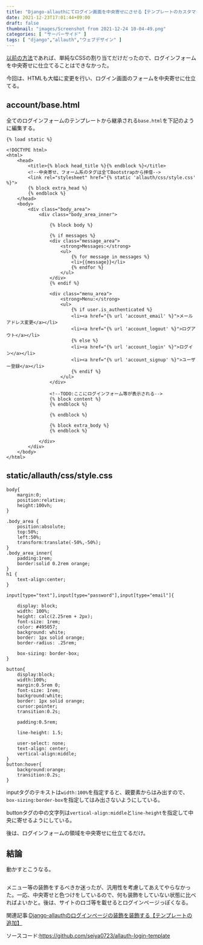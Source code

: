```yaml
---
title: "Django-allauthにてログイン画面を中央寄せにさせる【テンプレートのカスタマイズ】"
date: 2021-12-23T17:01:44+09:00
draft: false
thumbnail: "images/Screenshot from 2021-12-24 10-04-49.png"
categories: [ "サーバーサイド" ]
tags: [ "django","allauth","ウェブデザイン" ]
---
```


[以前の方法](/post/django-allauth-loginpage/)であれば、単純なCSSの割り当てだけだったので、ログインフォームを中央寄せに仕立てることはできなかった。

今回は、HTMLも大幅に変更を行い、ログイン画面のフォームを中央寄せに仕立てる。

## account/base.html

全てのログインフォームのテンプレートから継承される`base.html`を下記のように編集する。

    {% load static %}
    
    <!DOCTYPE html>
    <html>
        <head>
            <title>{% block head_title %}{% endblock %}</title>
            <!--中央寄せ、フォーム系のタグは全てBootstrapから拝借-->
            <link rel="stylesheet" href="{% static 'allauth/css/style.css' %}">
            {% block extra_head %}
            {% endblock %}
        </head>
        <body>
            <div class="body_area">
                <div class="body_area_inner">
    
                    {% block body %}
    
                    {% if messages %}
                    <div class="message_area">
                        <strong>Messages:</strong>
                        <ul>
                            {% for message in messages %}
                            <li>{{message}}</li>
                            {% endfor %}
                        </ul>
                    </div>
                    {% endif %}
    
                    <div class="menu_area">
                        <strong>Menu:</strong>
                        <ul>
                            {% if user.is_authenticated %}
                            <li><a href="{% url 'account_email' %}">メールアドレス変更</a></li>
                            <li><a href="{% url 'account_logout' %}">ログアウト</a></li>
                            {% else %}
                            <li><a href="{% url 'account_login' %}">ログイン</a></li>
                            <li><a href="{% url 'account_signup' %}">ユーザー登録</a></li>
                            {% endif %}
                        </ul>
                    </div>
    
                    <!--TODO:ここにログインフォーム等が表示される-->
                    {% block content %}
                    {% endblock %}

                    {% endblock %}
    
                    {% block extra_body %}
                    {% endblock %}
    
                </div>
            </div>
        </body>
    </html>

## static/allauth/css/style.css

    body{
        margin:0;
        position:relative;
        height:100vh;
    }
    
    .body_area {
        position:absolute;
        top:50%;
        left:50%;
        transform:translate(-50%,-50%);
    }
    .body_area_inner{
        padding:1rem;
        border:solid 0.2rem orange;
    }
    h1 {
        text-align:center;
    }
    
    input[type="text"],input[type="password"],input[type="email"]{
    
        display: block;
        width: 100%;
        height: calc(2.25rem + 2px);
        font-size: 1rem;
        color: #495057;
        background: white;
        border: 1px solid orange;
        border-radius: .25rem;
    
        box-sizing: border-box;
    }
    
    button{
        display:block;
        width:100%;
        margin:0.5rem 0;
        font-size: 1rem;
        background:white;
        border: 1px solid orange;
        cursor:pointer;
        transition:0.2s;
    
        padding:0.5rem;
    
        line-height: 1.5;
    
        user-select: none;
        text-align: center;
        vertical-align:middle;
    }
    button:hover{
        background:orange;
        transition:0.2s;
    }


inputタグのテキストは`width:100%`を指定すると、親要素からはみ出すので、`box-sizing:border-box`を指定してはみ出さないようにしている。

buttonタグの中の文字列は`vertical-align:middle`と`line-height`を指定して中央に寄せるようにしている。

後は、ログインフォームの領域を中央寄せに仕立てるだけ。

## 結論

動かすとこうなる。

<div class="img-center"><img src="/images/Screenshot from 2021-12-24 10-04-49.png" alt=""></div>

メニュー等の装飾をするべきか迷ったが、汎用性を考慮してあえてやらなかった。一応、中央寄せと色つけをしているので、何も装飾をしていない状態に比べればよいかと。後は、サイトのロゴ等を載せるとログインページっぽくなる。

関連記事:[Django-allauthのログインページの装飾を装飾する【テンプレートの追加】](/post/django-allauth-loginpage/)

ソースコード:https://github.com/seiya0723/allauth-login-template

